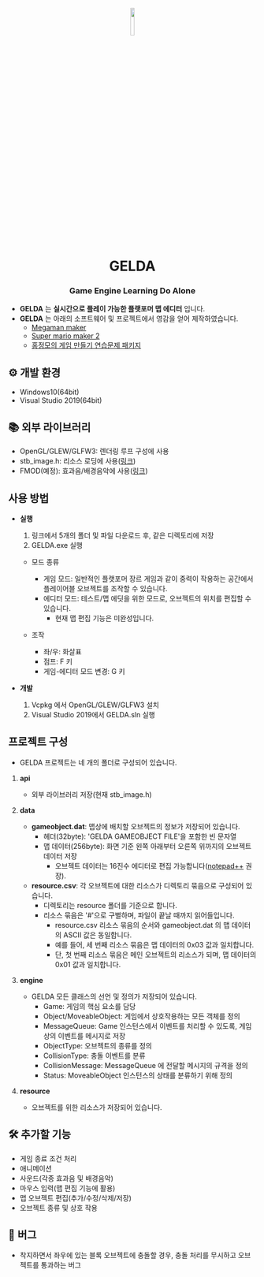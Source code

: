 <p align="center">
  <img width="12%" src="https://user-images.githubusercontent.com/42532724/127039280-f16ae498-a1a6-4c1f-a3f3-6083fdace241.png"/>
</p>
<h1 align="center">GELDA</h1>
<h3 align="center">Game Engine Learning Do Alone</h3>

- **GELDA** 는 **실시간으로 플레이 가능한 플랫포머 맵 에디터** 입니다.
- **GELDA** 는 아래의 소프트웨어 및 프로젝트에서 영감을 얻어 제작하였습니다.
  - [Megaman maker](https://megamanmaker.com/)
  - [Super mario maker 2](https://supermariomaker.nintendo.com/)
  - [홍정모의 게임 만들기 연습문제 패키지](https://github.com/jmhong-simulation/GameDevPracticePackage)


## ⚙ 개발 환경
- Windows10(64bit)
- Visual Studio 2019(64bit)


## 📚 외부 라이브러리
- OpenGL/GLEW/GLFW3: 렌더링 루프 구성에 사용
- stb_image.h: 리소스 로딩에 사용([링크](https://github.com/nothings/stb/blob/master/stb_image.h))
- FMOD(예정): 효과음/배경음악에 사용([링크](https://www.fmod.com/))


## 사용 방법
- **실행**
  1. 링크에서 5개의 폴더 및 파일 다운로드 후, 같은 디렉토리에 저장
  2. GELDA.exe 실행

  - 모드 종류
    - 게임 모드: 일반적인 플랫포머 장르 게임과 같이 중력이 작용하는 공간에서 플레이어블 오브젝트를 조작할 수 있습니다.
    - 에디터 모드: 테스트/맵 에딧을 위한 모드로, 오브젝트의 위치를 편집할 수 있습니다.
      - 현재 맵 편집 기능은 미완성입니다.

  - 조작
    - 좌/우: 화살표
    - 점프: F 키
    - 게임-에디터 모드 변경: G 키

- **개발**
  1. Vcpkg 에서 OpenGL/GLEW/GLFW3 설치
  2. Visual Studio 2019에서 GELDA.sln 실행

## 프로젝트 구성
- GELDA 프로젝트는 네 개의 폴더로 구성되어 있습니다.

1. **api**
   - 외부 라이브러리 저장(현재 stb_image.h)

2. **data**
   - **gameobject.dat**: 맵상에 배치할 오브젝트의 정보가 저장되어 있습니다.
     - 헤더(32byte): 'GELDA GAMEOBJECT FILE'을 포함한 빈 문자열
     - 맵 데이터(256byte): 화면 기준 왼쪽 아래부터 오른쪽 위까지의 오브젝트 데이터 저장
        - 오브젝트 데이터는 16진수 에디터로 편집 가능합니다([notepad++](https://notepad-plus-plus.org/downloads/) 권장).
   - **resource.csv**: 각 오브젝트에 대한 리소스가 디렉토리 묶음으로 구성되어 있습니다.
     - 디렉토리는 resource 폴더를 기준으로 합니다.
     - 리소스 묶음은 '#'으로 구별하며, 파일이 끝날 때까지 읽어들입니다.
        - resource.csv 리소스 묶음의 순서와 gameobject.dat 의 맵 데이터의 ASCII 값은 동일합니다.
        - 예를 들어, 세 번째 리소스 묶음은 맵 데이터의 0x03 값과 일치합니다.
        - 단, 첫 번째 리소스 묶음은 메인 오브젝트의 리소스가 되며, 맵 데이터의 0x01 값과 일치합니다.

3. **engine**
   - GELDA 모든 클래스의 선언 및 정의가 저장되어 있습니다.
     - Game: 게임의 핵심 요소를 담당
     - Object/MoveableObject: 게임에서 상호작용하는 모든 객체를 정의
     - MessageQueue: Game 인스턴스에서 이벤트를 처리할 수 있도록, 게임상의 이벤트를 메시지로 저장
     - ObjectType: 오브젝트의 종류를 정의
     - CollisionType: 충돌 이벤트를 분류
     - CollisionMessage: MessageQueue 에 전달할 메시지의 규격을 정의
     - Status: MoveableObject 인스턴스의 상태를 분류하기 위해 정의

4. **resource**
    - 오브젝트를 위한 리소스가 저장되어 있습니다.


## 🛠 추가할 기능
- 게임 종료 조건 처리
- 애니메이션
- 사운드(각종 효과음 및 배경음악)
- 마우스 입력(맵 편집 기능에 활용)
- 맵 오브젝트 편집(추가/수정/삭제/저장)
- 오브젝트 종류 및 상호 작용


## 🐞 버그
- 착지하면서 좌우에 있는 블록 오브젝트에 충돌할 경우, 충돌 처리를 무시하고 오브젝트를 통과하는 버그
